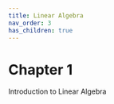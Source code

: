 ```yaml
---
title: Linear Algebra
nav_order: 3
has_children: true
---
```


# Chapter 1

Introduction to Linear Algebra
